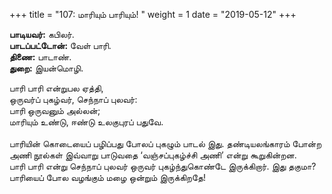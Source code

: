 ﻿+++
title = "107: மாரியும் பாரியும்!  "
weight = 1
date = "2019-05-12"
+++

**பாடியவர்:** கபிலர்.  
**பாடப்பட்டோன்:** வேள் பாரி.  
**திணை:** பாடாண்.  
**துறை:** இயன்மொழி.  
  
பாரி பாரி என்றுபல ஏத்தி,  
ஒருவர்ப் புகழ்வர், செந்நாப் புலவர்:  
பாரி ஒருவனும் அல்லன்;  
மாரியும் உண்டு, ஈண்டு உலகுபுரப் பதுவே.  
   
பாரியின் கொடையைப் பழிப்பது போலப் புகழும் பாடல் இது. தண்டியலங்காரம் போன்ற அணி நூல்கள் இவ்வாறு பாடுவதை ‘வஞ்சப்புகழ்ச்சி அணி’ என்று கூறுகின்றன.  
பாரி பாரி என்று செந்நாப் புலவர் ஒருவர் புகழ்ந்துகொண்டே இருக்கிறார். இது தகுமா? பாரியைப் போல வழங்கும் மழை ஒன்றும் இருக்கிறதே!  
